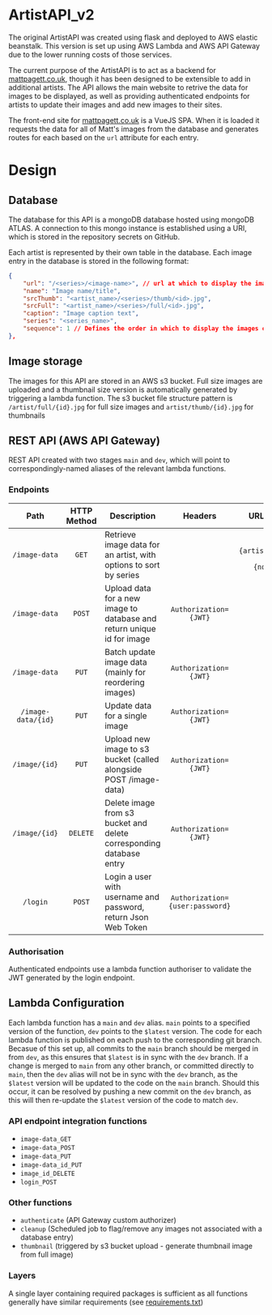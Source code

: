 # ArtistAPI_v2
The original ArtistAPI was created using flask and deployed to AWS elastic beanstalk. This version 
is set up using AWS Lambda and AWS API Gateway due to the lower running costs of those services.

The current purpose of the ArtistAPI is to act as a backend for 
[mattpagett.co.uk](https://www.mattpagett.co.uk), though it has been designed to be extensible to
add in additional artists. The API allows the main website to retrive the data for images to be 
displayed, as well as providing authenticated endpoints for artists to update their images and add 
new images to their sites.

The front-end site for [mattpagett.co.uk](https://www.mattpagett.co.uk) is a VueJS SPA. When it is 
loaded it requests the data for all of Matt's images from the database and generates routes for each
based on the `url` attribute for each entry.

# Design

## Database
The database for this API is a mongoDB database hosted using mongoDB ATLAS. A connection to this 
mongo instance is established using a URI, which is stored in the repository secrets on GitHub.

Each artist is represented by their own table in the database. Each image entry in the database is 
stored in the following format:
```json
{
    "url": "/<series>/<image-name>", // url at which to display the image on the front end website
    "name": "Image name/title",
    "srcThumb": "<artist_name>/<series>/thumb/<id>.jpg",
    "srcFull": "<artist_name>/<series>/full/<id>.jpg",
    "caption": "Image caption text",
    "series": "<series_name>",
    "sequence": 1 // Defines the order in which to display the images on the front end site
},
```

## Image storage
The images for this API are stored in an AWS s3 bucket. Full size images are uploaded and a 
thumbnail size version is automatically generated by triggering a lambda function. The s3 bucket 
file structure pattern is `/artist/full/{id}.jpg` for full size images and `artist/thumb/{id}.jpg`
for thumbnails

## REST API (AWS API Gateway)
REST API created with two stages `main` and `dev`, which will point to correspondingly-named aliases
of the relevant lambda functions.

### Endpoints
|       Path       | HTTP Method | Description                                                            |            Headers            |                   URL Parameters                   |  Integration |
|:----------------:|:-----------:|------------------------------------------------------------------------|:-----------------------------:|:--------------------------------------------------:|:------------:|
|    `/image-data`   |     `GET`     | Retrieve image data for an artist, with options to sort by series      |                               | `artist={artist_identifier}, sort-by={none\|series}` | Lambda proxy |
|    `/image-data`   |     `POST`    | Upload data for a new image to database and return unique id for image |      `Authorization={JWT}`      |                                                    | Lambda proxy |
|    `/image-data`   |     `PUT`     | Batch update image data (mainly for reordering images)                 |      `Authorization={JWT}`      |                                                    | Lambda proxy |
| `/image-data/{id}` |     `PUT`     | Update data for a single image                                         |      `Authorization={JWT}`      |                                                    | Lambda proxy |
|    `/image/{id}`   |     `PUT`     | Upload new image to s3 bucket (called alongside POST /image-data)      |      `Authorization={JWT}`      |                                                    |   s3 bucket  |
|    `/image/{id}`   |    `DELETE`   | Delete image from s3 bucket and delete corresponding database entry   |      `Authorization={JWT}`      |                                                    | Lambda proxy |
|      `/login`      |     `POST`    | Login a user with username and password, return Json Web Token         | `Authorization={user:password}` |                                                    | Lambda proxy |

### Authorisation
Authenticated endpoints use a lambda function authoriser to validate the JWT generated by the 
login endpoint.

## Lambda Configuration
Each lambda function has a `main` and `dev` alias. `main` points to a specified version of the 
function, `dev` points to the `$latest` version. The code for each lambda function is published on 
each push to the corresponding git branch. Becasue of this set up, all commits to the `main` branch 
should be merged in from `dev`, as this ensures that `$latest` is in sync with the `dev` branch. 
If a change is merged to `main` from any other branch, or committed directly to `main`, then the 
`dev` alias will not be in sync with the `dev` branch, as the `$latest` version will be updated to 
the code on the `main` branch. Should this occur, it can be resolved by pushing a new commit on the 
`dev` branch, as this will then re-update the `$latest` version of the code to match `dev`.

### API endpoint integration functions
 - `image-data_GET`
 - `image-data_POST`
 - `image-data_PUT`
 - `image-data_id_PUT`
 - `image_id_DELETE`
 - `login_POST`

### Other functions
 - `authenticate` (API Gateway custom authorizer)
 - `cleanup` (Scheduled job to flag/remove any images not associated with a database entry)
 - `thumbnail` (triggered by s3 bucket upload - generate thumbnail image from full image)

### Layers
A single layer containing required packages is sufficient as all functions generally have 
similar requirements (see [requirements.txt](./requirements.txt))